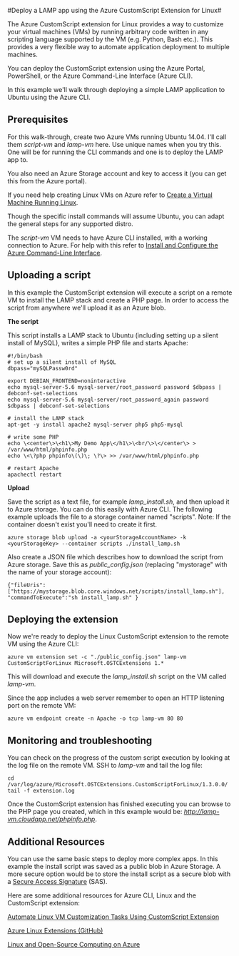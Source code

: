 <properties
	pageTitle="Deploy a Linux application using the Azure CustomScript Extension"
	description="Learn how to use the Azure CustomScript extension to deploy applications on Linux virtual machines."
	editor="tysonn"
	manager="timlt"
	documentationCenter=""
	services="virtual-machines"
	authors="gbowerman"/>

<tags
	ms.service="virtual-machines"
	ms.workload="multiple"
	ms.tgt_pltfrm="linux"
	ms.devlang="na"
	ms.topic="article"
	ms.date="02/23/2015"
	ms.author="guybo"/>

#Deploy a LAMP app using the Azure CustomScript Extension for Linux#

The Azure CustomScript extension for Linux provides a way to customize your virtual machines (VMs) by running arbitrary code written in any scripting language supported by the VM (e.g. Python, Bash etc.). This provides a very flexible way to automate application deployment to multiple machines.

You can deploy the CustomScript extension using the Azure Portal, PowerShell, or the Azure Command-Line Interface (Azure CLI).

In this example we'll walk through deploying a simple LAMP application to Ubuntu using the Azure CLI.

## Prerequisites

For this walk-through, create two Azure VMs running Ubuntu 14.04. I'll call them *script-vm* and *lamp-vm* here. Use unique names when you try this. One will be for running the CLI commands and one is to deploy the LAMP app to.

You also need an Azure Storage account and key to access it (you can get this from the Azure portal).

If you need help creating Linux VMs on Azure refer to [Create a Virtual Machine Running Linux](virtual-machines-linux-tutorial.md).

Though the specific install commands will assume Ubuntu, you can adapt the general steps for any supported distro.

The *script-vm* VM needs to have Azure CLI installed, with a working connection to Azure. For help with this refer to [Install and Configure the Azure Command-Line Interface](xplat-cli.md).

## Uploading a script

In this example the CustomScript extension will execute a script on a remote VM to install the LAMP stack and create a PHP page. In order to access the script from anywhere we'll upload it as an Azure blob.

**The script**

This script installs a LAMP stack to Ubuntu (including setting up a silent install of MySQL), writes a simple PHP file and starts Apache:

	#!/bin/bash
	# set up a silent install of MySQL
	dbpass="mySQLPassw0rd"

	export DEBIAN_FRONTEND=noninteractive
	echo mysql-server-5.6 mysql-server/root_password password $dbpass | debconf-set-selections
	echo mysql-server-5.6 mysql-server/root_password_again password $dbpass | debconf-set-selections

	# install the LAMP stack
	apt-get -y install apache2 mysql-server php5 php5-mysql  

	# write some PHP
	echo \<center\>\<h1\>My Demo App\</h1\>\<br/\>\</center\> > /var/www/html/phpinfo.php
	echo \<\?php phpinfo\(\)\; \?\> >> /var/www/html/phpinfo.php

	# restart Apache
	apachectl restart

**Upload**

Save the script as a text file, for example *lamp_install.sh*, and then upload it to Azure storage. You can do this easily with Azure CLI. The following example uploads the file to a storage container named "scripts". Note: If the container doesn't exist you'll need to create it first.

    azure storage blob upload -a <yourStorageAccountName> -k <yourStorageKey> --container scripts ./install_lamp.sh

Also create a JSON file which describes how to download the script from Azure storage. Save this as *public_config.json* (replacing "mystorage" with the name of your storage account):

    {"fileUris":["https://mystorage.blob.core.windows.net/scripts/install_lamp.sh"], "commandToExecute":"sh install_lamp.sh" }


## Deploying the extension

Now we're ready to deploy the Linux CustomScript extension to the remote VM using the Azure CLI:

    azure vm extension set -c "./public_config.json" lamp-vm CustomScriptForLinux Microsoft.OSTCExtensions 1.*

This will download and execute the *lamp_install.sh* script on the VM called *lamp-vm*.

Since the app includes a web server remember to open an HTTP listening port on the remote VM:

    azure vm endpoint create -n Apache -o tcp lamp-vm 80 80

## Monitoring and troubleshooting

You can check on the progress of the custom script execution by looking at the log file on the remote VM. SSH to *lamp-vm* and tail the log file:

    cd /var/log/azure/Microsoft.OSTCExtensions.CustomScriptForLinux/1.3.0.0/
    tail -f extension.log

Once the CustomScript extension has finished executing you can browse to the PHP page you created, which in this example would be: *http://lamp-vm.cloudapp.net/phpinfo.php*.

## Additional Resources

You can use the same basic steps to deploy more complex apps. In this example the install script was saved as a public blob in Azure Storage. A more secure option would be to store the install script as a secure blob with a [Secure Access Signature](https://msdn.microsoft.com/library/azure/ee395415.aspx) (SAS).

Here are some additional resources for Azure CLI, Linux and the CustomScript extension:

[Automate Linux VM Customization Tasks Using CustomScript Extension](http://azure.microsoft.com/blog/2014/08/20/automate-linux-vm-customization-tasks-using-customscript-extension/)

[Azure Linux Extensions (GitHub)](https://github.com/Azure/azure-linux-extensions)

[Linux and Open-Source Computing on Azure](virtual-machines-linux-opensource.md)
